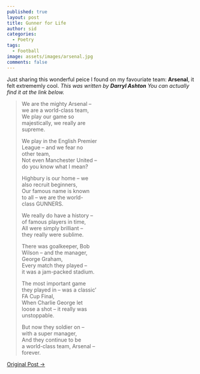 ```yaml
---
published: true
layout: post
title: Gunner for Life
author: sid
categories:
  - Poetry
tags:
  - Football
image: assets/images/arsenal.jpg
comments: false
---
```

Just sharing this wonderful peice I found on my favouriate team: **Arsenal**, it felt extrememly cool. *This was written by **Darryl Ashton** You can actually find it at the link below.*

>We are the mighty Arsenal – <br>
we are a world-class team,<br>
We play our game so<br>
majestically, we really are<br>
supreme.<br>
>
> We play in the English Premier<br>
League – and we fear no<br>
other team,<br>
Not even Manchester United –<br>
do you know what I mean?<br>
>
> Highbury is our home – we<br>
also recruit beginners,<br>
Our famous name is known<br>
to all – we are the world-<br>
class GUNNERS.<br>
>
> We really do have a history –<br>
of famous players in time,<br>
All were simply brilliant –<br>
they really were sublime.<br>
>
> There was goalkeeper, Bob<br>
Wilson – and the manager,<br>
George Graham,<br>
Every match they played –<br>
it was a jam-packed stadium.<br>
>
> The most important game<br>
they played in – was a classic’<br>
FA Cup Final,<br>
When Charlie George let<br>
loose a shot – it really was<br>
unstoppable.<br>
>
> But now they soldier on –<br>
with a super manager,<br>
And they continue to be<br>
a world-class team, Arsenal –<br>
forever.<br>


<a target="_blank" href="http://www.o-posts.com/teams/uk/arsenal/football-poem-arsenal-forever-mighty-arsenal/" class="btn btn-dark"> Original Post &rarr;</a>
